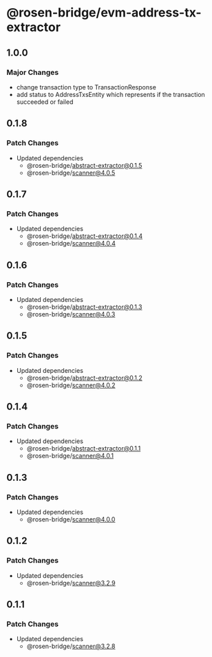 # @rosen-bridge/evm-address-tx-extractor

## 1.0.0

### Major Changes

- change transaction type to TransactionResponse
- add status to AddressTxsEntity which represents if the transaction succeeded or failed

## 0.1.8

### Patch Changes

- Updated dependencies
  - @rosen-bridge/abstract-extractor@0.1.5
  - @rosen-bridge/scanner@4.0.5

## 0.1.7

### Patch Changes

- Updated dependencies
  - @rosen-bridge/abstract-extractor@0.1.4
  - @rosen-bridge/scanner@4.0.4

## 0.1.6

### Patch Changes

- Updated dependencies
  - @rosen-bridge/abstract-extractor@0.1.3
  - @rosen-bridge/scanner@4.0.3

## 0.1.5

### Patch Changes

- Updated dependencies
  - @rosen-bridge/abstract-extractor@0.1.2
  - @rosen-bridge/scanner@4.0.2

## 0.1.4

### Patch Changes

- Updated dependencies
  - @rosen-bridge/abstract-extractor@0.1.1
  - @rosen-bridge/scanner@4.0.1

## 0.1.3

### Patch Changes

- Updated dependencies
  - @rosen-bridge/scanner@4.0.0

## 0.1.2

### Patch Changes

- Updated dependencies
  - @rosen-bridge/scanner@3.2.9

## 0.1.1

### Patch Changes

- Updated dependencies
  - @rosen-bridge/scanner@3.2.8
